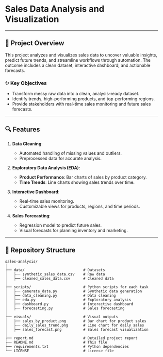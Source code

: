# **Sales Data Analysis and Visualization**  

---

## **📌 Project Overview**
This project analyzes and visualizes sales data to uncover valuable insights, predict future trends, and streamline workflows through automation. The outcome includes a clean dataset, interactive dashboard, and actionable forecasts.

### **✨ Key Objectives**
- Transform messy raw data into a clean, analysis-ready dataset.
- Identify trends, high-performing products, and top-performing regions.
- Provide stakeholders with real-time sales monitoring and future sales forecasts.

---

## **🔍 Features**
1. **Data Cleaning**:
   - Automated handling of missing values and outliers.
   - Preprocessed data for accurate analysis.

2. **Exploratory Data Analysis (EDA)**:
   - **Product Performance**: Bar charts of sales by product category.
   - **Time Trends**: Line charts showing sales trends over time.

3. **Interactive Dashboard**:
   - Real-time sales monitoring.
   - Customizable views for products, regions, and time periods.

4. **Sales Forecasting**:
   - Regression model to predict future sales.
   - Visual forecasts for planning inventory and marketing.

---

## **📂 Repository Structure**
```plaintext
sales-analysis/
│
├── data/                           # Datasets
│   ├── synthetic_sales_data.csv    # Raw data
│   ├── cleaned_sales_data.csv      # Cleaned data
│
├── scripts/                        # Python scripts for each task
│   ├── generate_data.py            # Synthetic data generation
│   ├── data_cleaning.py            # Data cleaning
│   ├── eda.py                      # Exploratory analysis
│   ├── dashboard.py                # Interactive dashboard
│   ├── forecasting.py              # Sales forecasting
│
├── visuals/                        # Visual outputs
│   ├── sales_by_product.png        # Bar chart for product sales
│   ├── daily_sales_trend.png       # Line chart for daily sales
│   ├── sales_forecast.png          # Sales forecast visualization
│
├── report.md                       # Detailed project report
├── README.md                       # This file
├── requirements.txt                # Python dependencies
└── LICENSE                         # License file
